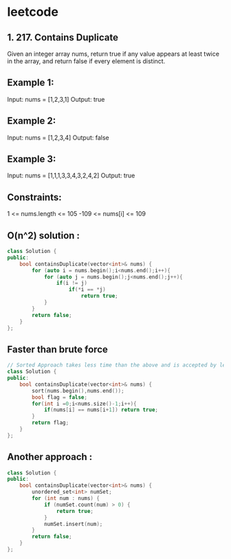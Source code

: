 # leetcode

## 1. 217. Contains Duplicate
Given an integer array nums, return true if any value appears at least twice in the array, and return false if every element is distinct.

## Example 1:
Input: nums = [1,2,3,1]
Output: true

## Example 2:
Input: nums = [1,2,3,4]
Output: false

## Example 3:
Input: nums = [1,1,1,3,3,4,3,2,4,2]
Output: true

## Constraints:
1 <= nums.length <= 105
-109 <= nums[i] <= 109

## O(n^2) solution :
```cpp
class Solution {
public:
    bool containsDuplicate(vector<int>& nums) {
        for (auto i = nums.begin();i<nums.end();i++){
            for (auto j = nums.begin();j<nums.end();j++){
                if(i != j)
                    if(*i == *j)
                        return true;
            }
        }
        return false;
    }
};
```

## Faster than brute force

```cpp
// Sorted Approach takes less time than the above and is accepted by leetcode
class Solution {
public:
    bool containsDuplicate(vector<int>& nums) {
        sort(nums.begin(),nums.end());
        bool flag = false;
        for(int i =0;i<nums.size()-1;i++){
            if(nums[i] == nums[i+1]) return true;
        }
        return flag;
    }
};
```

## Another approach :

```cpp
class Solution {
public:
    bool containsDuplicate(vector<int>& nums) {
        unordered_set<int> numSet;
        for (int num : nums) {
            if (numSet.count(num) > 0) {
                return true;
            }
            numSet.insert(num);
        }
        return false;
    }
};
```
